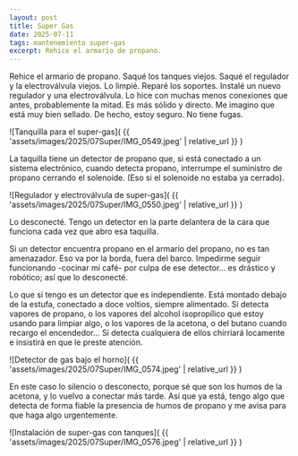 ```yaml
---
layout: post
title: Super Gas
date: 2025-07-11
tags: mantenemiento super-gas
excerpt: Rehice el armario de propano.
---
```


Rehice el armario de propano. Saqué los tanques viejos. Saqué el regulador y la
electroválvula viejos.  Lo limpié. Reparé los soportes. Instalé un nuevo
regulador y una electroválvula.
Lo hice con muchas menos conexiones que antes,
probablemente la mitad. Es más sólido y directo. Me imagino que está muy bien
sellado. De hecho, estoy seguro. No tiene fugas.

![Tanquilla para el super-gas](
  {{ 'assets/images/2025/07Super/IMG_0549.jpeg' | relative_url }}
)

La taquilla tiene un detector de propano que, si está conectado a un sistema
electrónico, cuando detecta propano, interrumpe el suministro de propano
cerrando el solenoide. (Eso si el solenoide no estaba ya cerrado).

![Regulador y electroválvula de super-gas](
  {{ 'assets/images/2025/07Super/IMG_0550.jpeg' | relative_url }}
)

Lo desconecté. Tengo un detector en la parte delantera de la cara que funciona
cada vez que abro esa taquilla.

Si un detector encuentra propano en el armario del propano, no es tan
amenazador. Eso va por la borda, fuera del barco. Impedirme seguir funcionando
-cocinar mi café- por culpa de ese detector... es drástico y robótico; así que
lo desconecté.

Lo que sí tengo es un detector que es independiente. Está montado debajo de la
estufa, conectado a doce voltios, siempre alimentado. Si detecta vapores de
propano, o los vapores del alcohol isopropílico que estoy usando para limpiar
algo, o los vapores de la acetona, o del butano cuando recargo el encendedor...
Si detecta cualquiera de ellos chirriará locamente e insistirá en que le preste
atención.

![Detector de gas bajo el horno](
  {{ 'assets/images/2025/07Super/IMG_0574.jpeg' | relative_url }}
)

En este caso lo silencio o desconecto, porque sé que son los humos de la
acetona, y lo vuelvo a conectar más tarde. Así que ya está, tengo algo que
detecta de forma fiable la presencia de humos de propano y me avisa para que
haga algo urgentemente.

![Instalación de super-gas con tanques](
  {{ 'assets/images/2025/07Super/IMG_0576.jpeg' | relative_url }}
)

